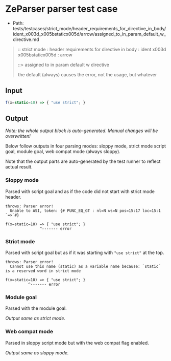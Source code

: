 # ZeParser parser test case

- Path: tests/testcases/strict_mode/header_requirements_for_directive_in_body/ident_x003d_x005bstaticx005d/arrow/assigned_to_in_param_default_w_directive.md

> :: strict mode : header requirements for directive in body : ident x003d x005bstaticx005d : arrow
>
> ::> assigned to in param default w directive
>
> the default (always) causes the error, not the usage, but whatever

## Input


`````js
f(x=static=10) => { "use strict"; }
`````

## Output

_Note: the whole output block is auto-generated. Manual changes will be overwritten!_

Below follow outputs in four parsing modes: sloppy mode, strict mode script goal, module goal, web compat mode (always sloppy).

Note that the output parts are auto-generated by the test runner to reflect actual result.

### Sloppy mode

Parsed with script goal and as if the code did not start with strict mode header.

`````
throws: Parser error!
  Unable to ASI, token: {# PUNC_EQ_GT : nl=N ws=N pos=15:17 loc=15:1 `=>`#}

f(x=static=10) => { "use strict"; }
               ^------- error
`````

### Strict mode

Parsed with script goal but as if it was starting with `"use strict"` at the top.

`````
throws: Parser error!
  Cannot use this name (static) as a variable name because: `static` is a reserved word in strict mode

f(x=static=10) => { "use strict"; }
          ^------- error
`````


### Module goal

Parsed with the module goal.

_Output same as strict mode._

### Web compat mode

Parsed in sloppy script mode but with the web compat flag enabled.

_Output same as sloppy mode._
